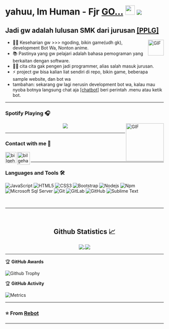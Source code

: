 # yahuu, Im Human - Fjr [GO...][website] <img width="30px" src="https://media.tenor.com/images/3b388fe03da271d2674faf85eb7c3fcd/tenor.gif" />                                                    <img src="https://komarev.com/ghpvc/?username=Fjr-api&color=brightgreen&style=plastic&label=%F0%9F%91%80+Profile+Views">

## Jadi gw adalah lulusan SMK dari jurusan [[PPLG]](https://smkn2-bjm.sch.id/?page_id=1047)

<img align="right" alt="GIF" height="50px" src="https://media.giphy.com/media/du3J3cXyzhj75IOgvA/giphy.gif" />

- 👨‍💻 Keseharian gw >>> ngoding, bikin game(udh gk), development Bot Wa, Nonton anime.
- 📚 Pastinya yang gw pelajari adalah bahasa pemograman yang berkaitan dengan software.
- 💪🏼 cita cita gak pengen jadi programmer, alias salah masuk jurusan.
- ⚡ project gw bisa kalian liat sendiri di repo, bikin game, beberapa sample website, dan bot wa
- tambahan: sekarang gw lagi nerusin development bot wa, kalau mau nyoba botnya langsung chat aja [[chatbot]](https://wa.me/6289699872867?text=.menu) beri perintah .menu atau ketik bot.

---

### Spotify Playing 🎧

<img align="right" alt="GIF" height="120" src="https://media.giphy.com/media/J5B1Y8QZnzXXbLQIBu/giphy.gif" />


<p align="center">
  <a href="https://open.spotify.com/user/31qyfdxfzywbd7yb5vqcwmyxwlpm?si=52a367cacc1a4a83" target="_blank"><img src="https://novatorem.bgstatic.vercel.app/api/spotify"/></a>
</p>


---

<!-- <img align="right" src="http://estruyf-github.azurewebsites.net/api/VisitorHit?user=Bgstatic&repo=Bgstatic&countColorcountColor&countColor=%237B1E7B"/> -->

### Contact with me 📝


[<img align="left" alt="bilgehangecici | LinkedIn" width="35px" src="https://i.pinimg.com/originals/de/b4/6f/deb46f02a59e3b3a2aa58fac16290d63.gif" />][wa]
[<img align="left" alt="bilgehangecici | Instagram" width="40px" src="https://thumbs.gfycat.com/OrnateOrneryFoal-max-1mb.gif" />][instagram]

<br />

---

### Languages and Tools 🛠 

![JavaScript](https://img.shields.io/badge/-JavaScript-%23F7DF1C?style=flat-square&logo=javascript&logoColor=000000&labelColor=%23F7DF1C&color=%23FFCE5A)
![HTML5](https://img.shields.io/badge/-HTML5-%23E44D27?style=flat-square&logo=html5&logoColor=ffffff)
![CSS3](https://img.shields.io/badge/-CSS3-%231572B6?style=flat-square&logo=css3)
![Bootstrap](https://img.shields.io/badge/-Bootstrap-563D7C?style=flat-square&logo=Bootstrap)
![Nodejs](https://img.shields.io/badge/-Nodejs-339933?style=flat-square&logo=Node.js&logoColor=ffffff)
![Npm](https://img.shields.io/badge/-npm-CB3837?style=flat-square&logo=npm)
![Microsoft Sql Server](https://img.shields.io/badge/-Sql%20Server-CC2927?style=flat-square&logo=microsoft-sql-server&logoColor=ffffff)
![Git](https://img.shields.io/badge/-Git-%23F05032?style=flat-square&logo=git&logoColor=%23ffffff)
![GitLab](https://img.shields.io/badge/-GitLab-FCA121?style=flat-square&logo=gitlab)
![GitHub](https://img.shields.io/badge/-GitHub-181717?style=flat-square&logo=github)
![Sublime Text](http://img.shields.io/badge/-Sublime-007ACC?style=flat-square&logo=sublime-text-code&logoColor=ffffff)

<br/>

---

<br/>

  <h2 align="center"> Github Statistics 📈 </h2>
  
  <div align="center"> 
     <a href="">
      <img align="center" src="https://github-readme-stats-sigma-five.vercel.app/api?username=Fjr-api&show_icons=true&include_all_commits=true&count_private=true&theme=react&line_height=40" />
    </a>
    <a href="">
      <img align="center" src="https://github-readme-stats.vercel.app/api/top-langs/?username=Fjr-api&theme=react&line_height=40&hide=css"/>
    </a>
</div
  
<br/>

---
  <summary>&#127942 <b>GitHub Awards</b>
</summary>

![Github Trophy](https://github-profile-trophy.vercel.app/?username=Fjr-api)


<summary>&#127942 <b>GitHub Activity</b>
</summary>

![Metrics](https://metrics.lecoq.io/Fjr-api?template=classic&repositories.forks=true&languages=1&languages.colors=github&languages.threshold=0%25&config.timezone=Asia%2FMakassar)

---

 ### ⭐️ From [Rebot](https://github.com/Fjr-api) ### 
 
---

[website]: https://rebot-studio.my.id
[instagram]: https://www.instagram.com/a.fxjrre_
[wa]: https://wa.me/6289692509996
